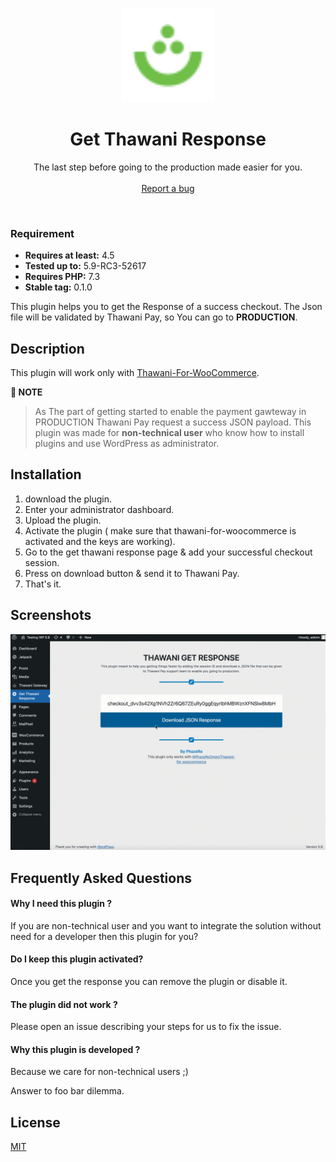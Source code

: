 <br />
<p align="center">
  <a href="link to the projects website">
    <img src="https://github.com/PhazeRoOman/thawani-for-woocommerce/raw/master/asset/thawani.svg" alt="Logo" width="150" style="background-color: white">
  </a>

  <h1 align="center">Get Thawani Response</h1>

  <p align="center">
    The last step before going to the production made easier for you.
    <br />
    <br />
    <a href="https://github.com/PhazeRoOman/get_thawani_response/issues">Report a bug</a>
  </p>
</p>
  <p align="center">
  <!-- <a href="https://github.com/PhazeRoOman/thawani-for-woocommerce/releases/latest/download/thawani-for-woocommerce.zip">Download latest release</a> -->
</p>
<br />



### Requirement

- **Requires at least:** 4.5  
- **Tested up to:** 5.9-RC3-52617  
- **Requires PHP:** 7.3  
- **Stable tag:** 0.1.0  



This plugin helps you to get the Response of a success checkout. The Json file will be validated by Thawani Pay, so You can go to **PRODUCTION**.

## Description ##

This plugin will work only with [Thawani-For-WooCommerce](https://github.com/PhazeRoOman/thawani-for-woocommerce).

**👋 NOTE**

> As The part of getting started to enable the payment gawteway in PRODUCTION Thawani Pay request a success JSON payload.
> This plugin was made for **non-technical user** who know how to install plugins and use WordPress as administrator.


## Installation ##

1. download the plugin.
2. Enter your administrator dashboard.
3. Upload the plugin.
4. Activate the plugin ( make sure that thawani-for-woocommerce is activated and the keys are working).
5. Go to the get thawani response page & add your successful checkout session. 
6. Press on download button & send it to Thawani Pay. 
7. That's it. 


## Screenshots ##

![download JSON response](./get_response.gif)

## Frequently Asked Questions ##

#### **Why I need this plugin ?**

If you are non-technical user and you want to integrate the solution without need for a developer
then this plugin for you? 

#### **Do I keep this plugin activated?**

Once you get the response you can remove the plugin or disable it.

#### **The plugin did not work ?**

Please open an issue describing your steps for us to fix the issue.

#### **Why this plugin is developed ?**

Because we care for non-technical users ;)

Answer to foo bar dilemma.


## License
[MIT](./LICENSE)  
